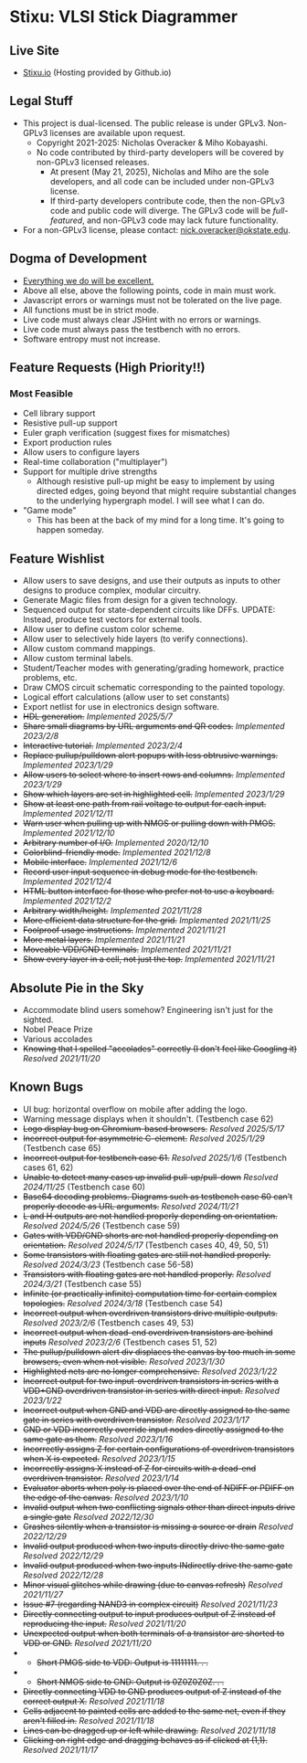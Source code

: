 # Stixu: VLSI Stick Diagrammer

## Live Site
* [Stixu.io](https://stixu.io) (Hosting provided by Github.io)

## Legal Stuff
* This project is dual-licensed. The public release is under GPLv3. Non-GPLv3 licenses are available upon request.
    * Copyright 2021-2025: Nicholas Overacker & Miho Kobayashi.
    * No code contributed by third-party developers will be covered by non-GPLv3 licensed releases.
        * At present (May 21, 2025), Nicholas and Miho are the sole developers, and all code can be included under non-GPLv3 license.
        * If third-party developers contribute code, then the non-GPLv3 code and public code will diverge. The GPLv3 code will be _full-featured_, and non-GPLv3 code may lack future functionality.
* For a non-GPLv3 license, please contact: [nick.overacker@okstate.edu](mailto:nick.overacker@okstate.edu).

## Dogma of Development
* [Everything we do will be excellent.](https://www.researchgate.net/profile/Mark-Rockley-2)
* Above all else, above the following points, code in main must work.
* Javascript errors or warnings must not be tolerated on the live page.
* All functions must be in strict mode.
* Live code must always clear JSHint with no errors or warnings.
* Live code must always pass the testbench with no errors.
* Software entropy must not increase.

## Feature Requests (High Priority!!)
### Most Feasible
* Cell library support
* Resistive pull-up support
* Euler graph verification (suggest fixes for mismatches)
* Export production rules
* Allow users to configure layers
* Real-time collaboration ("multiplayer")
* Support for multiple drive strengths
    * Although resistive pull-up might be easy to implement by using directed edges, going beyond that might require substantial changes to the underlying hypergraph model. I will see what I can do.
* "Game mode"
    * This has been at the back of my mind for a long time. It's going to happen someday.

## Feature Wishlist
* Allow users to save designs, and use their outputs as inputs to other designs to produce complex, modular circuitry.
* Generate Magic files from design for a given technology.
* Sequenced output for state-dependent circuits like DFFs. UPDATE: Instead, produce test vectors for external tools.
* Allow user to define custom color scheme.
* Allow user to selectively hide layers (to verify connections).
* Allow custom command mappings.
* Allow custom terminal labels.
* Student/Teacher modes with generating/grading homework, practice problems, etc.
* Draw CMOS circuit schematic corresponding to the painted topology.
* Logical effort calculations (allow user to set constants)
* Export netlist for use in electronics design software.
* ~~HDL generation.~~ *Implemented 2025/5/7*
* ~~Share small diagrams by URL arguments and QR codes.~~ *Implemented 2023/2/8*
* ~~Interactive tutorial.~~ *Implemented 2023/2/4*
* ~~Replace pullup/pulldown alert popups with less obtrusive warnings.~~ *Implemented 2023/1/29*
* ~~Allow users to select where to insert rows and columns.~~ *Implemented 2023/1/29*
* ~~Show which layers are set in highlighted cell.~~ *Implemented 2023/1/29*
* ~~Show at least one path from rail voltage to output for each input.~~ *Implemented 2021/12/11*
* ~~Warn user when pulling up with NMOS or pulling down with PMOS.~~ *Implemented 2021/12/10*
* ~~Arbitrary number of I/O.~~ *Implemented 2020/12/10*
* ~~Colorblind-friendly mode.~~ *Implemented 2021/12/8*
* ~~Mobile interface.~~ *Implemented 2021/12/6*
* ~~Record user input sequence in debug mode for the testbench.~~ *Implemented 2021/12/4*
* ~~HTML button interface for those who prefer not to use a keyboard.~~ *Implemented 2021/12/2*
* ~~Arbitrary width/height.~~ *Implemented 2021/11/28*
* ~~More efficient data structure for the grid.~~ *Implemented 2021/11/25*
* ~~Foolproof usage instructions.~~ *Implemented 2021/11/21*
* ~~More metal layers.~~ *Implemented 2021/11/21*
* ~~Moveable VDD/GND terminals.~~ *Implemented 2021/11/21*
* ~~Show every layer in a cell, not just the top.~~ *Implemented 2021/11/21*

## Absolute Pie in the Sky
* Accommodate blind users somehow? Engineering isn't just for the sighted.
* Nobel Peace Prize
* Various accolades
* ~~Knowing that I spelled "accolades" correctly (I don't feel like Googling it)~~ *Resolved 2021/11/20*

## Known Bugs
* UI bug: horizontal overflow on mobile after adding the logo.
* Warning message displays when it shouldn't. (Testbench case 62)
* ~~Logo display bug on Chromium-based browsers.~~ *Resolved 2025/5/17*
* ~~Incorrect output for asymmetric C-element.~~ *Resolved 2025/1/29* (Testbench case 65)
* ~~Incorrect output for testbench case 61.~~ *Resolved 2025/1/6* (Testbench cases 61, 62)
* ~~Unable to detect many cases up invalid pull-up/pull-down~~ *Resolved 2024/11/25* (Testbench case 60)
* ~~Base64 decoding problems. Diagrams such as testbench case 60 can't properly decode as URL arguments.~~ *Resolved 2024/11/21*
* ~~L and H outputs are not handled properly depending on orientation.~~ *Resolved 2024/5/26* (Testbench case 59)
* ~~Gates with VDD/GND shorts are not handled properly depending on orientation.~~ *Resolved 2024/5/17* (Testbench cases 40, 49, 50, 51)
* ~~Some transistors with floating gates are still not handled properly.~~ *Resolved 2024/3/23* (Testbench case 56-58)
* ~~Transistors with floating gates are not handled properly.~~ *Resolved 2024/3/21* (Testbench case 55)
* ~~Infinite (or practically infinite) computation time for certain complex topologies.~~ *Resolved 2024/3/18* (Testbench case 54)
* ~~Incorrect output when overdriven transistors drive multiple outputs.~~ *Resolved 2023/2/6* (Testbench cases 49, 53)
* ~~Incorrect output when dead-end overdriven transistors are behind inputs~~ *Resolved 2023/2/6* (Testbench cases 51, 52)
* ~~The pullup/pulldown alert div displaces the canvas by too much in some browsers, even when not visible.~~ *Resolved 2023/1/30*
* ~~Highlighted nets are no longer comprehensive.~~ *Resolved 2023/1/22*
* ~~Incorrect output for two input-overdriven transistors in series with a VDD+GND overdriven transistor in series with direct input.~~ *Resolved 2023/1/22*
* ~~Incorrect output when GND and VDD are directly assigned to the same gate in series with overdriven transistor.~~ *Resolved 2023/1/17*
* ~~GND or VDD incorrectly override input nodes directly assigned to the same gate as them.~~ *Resolved 2023/1/16*
* ~~Incorrectly assigns Z for certain configurations of overdriven transistors when X is expected.~~ *Resolved 2023/1/15*
* ~~Incorrectly assigns X instead of Z for circuits with a dead-end overdriven transistor.~~ *Resolved 2023/1/14*
* ~~Evaluator aborts when poly is placed over the end of NDIFF or PDIFF on the edge of the canvas.~~ *Resolved 2023/1/10*
* ~~Invalid output when two conflicting signals other than direct inputs drive a single gate~~ *Resolved 2022/12/30*
* ~~Crashes silently when a transistor is missing a source or drain~~ *Resolved 2022/12/29*
* ~~Invalid output produced when two inputs directly drive the same gate~~ *Resolved 2022/12/29*
* ~~Invalid output produced when two inputs INdirectly drive the same gate~~ *Resolved 2022/12/28*
* ~~Minor visual glitches while drawing (due to canvas refresh)~~ *Resolved 2021/11/27*
* ~~Issue #7 (regarding NAND3 in complex circuit)~~ *Resolved 2021/11/23*
* ~~Directly connecting output to input produces output of Z instead of reproducing the input.~~ *Resolved 2021/11/20*
* ~~Unexpected output when both terminals of a transistor are shorted to VDD or GND.~~ *Resolved 2021/11/20*
* * ~~Short PMOS side to VDD: Output is 11111111. . .~~
* * ~~Short NMOS side to GND: Output is 0Z0Z0Z0Z. . .~~
* ~~Directly connecting VDD to GND produces output of Z instead of the correct output X.~~ *Resolved 2021/11/18*
* ~~Cells adjacent to painted cells are added to the same net, even if they aren't filled in.~~ *Resolved 2021/11/18*
* ~~Lines can be dragged up or left while drawing.~~ *Resolved 2021/11/18*
* ~~Clicking on right edge and dragging behaves as if clicked at (1,1).~~ *Resolved 2021/11/17*
